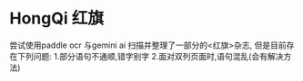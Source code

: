 # HongQi 红旗
尝试使用paddle ocr 与gemini ai 扫描并整理了一部分的<红旗>杂志,
但是目前存在下列问题:
1.部分语句不通顺,错字别字
2.面对双列页面时,语句混乱(会有解决方法)
